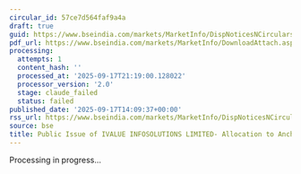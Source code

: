 ```yaml
---
circular_id: 57ce7d564faf9a4a
draft: true
guid: https://www.bseindia.com/markets/MarketInfo/DispNoticesNCirculars.aspx?Noticeid={6AAFA690-CE4C-4BB8-B5FA-FBAA0F5EDB33}&noticeno=20250917-54&dt=09/17/2025&icount=54&totcount=57&flag=0
pdf_url: https://www.bseindia.com/markets/MarketInfo/DownloadAttach.aspx?id=20250917-54&attachedId=c397b05b-3076-45b4-99a6-dd4ca43d82a4
processing:
  attempts: 1
  content_hash: ''
  processed_at: '2025-09-17T21:19:00.128022'
  processor_version: '2.0'
  stage: claude_failed
  status: failed
published_date: '2025-09-17T14:09:37+00:00'
rss_url: https://www.bseindia.com/markets/MarketInfo/DispNoticesNCirculars.aspx?Noticeid={6AAFA690-CE4C-4BB8-B5FA-FBAA0F5EDB33}&noticeno=20250917-54&dt=09/17/2025&icount=54&totcount=57&flag=0
source: bse
title: Public Issue of IVALUE INFOSOLUTIONS LIMITED- Allocation to Anchor Investors
---
```


Processing in progress...